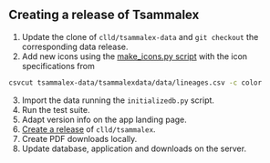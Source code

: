 ## Creating a release of Tsammalex

1. Update the clone of `clld/tsammalex-data` and `git checkout` the corresponding data release.
2. Add new icons using the [make_icons.py script](https://github.com/clld/recipes/blob/master/clld/make_icons.py) with the icon specifications from
```bash
csvcut tsammalex-data/tsammalexdata/data/lineages.csv -c color
```
3. Import the data running the `initializedb.py` script.
4. Run the test suite.
5. Adapt version info on the app landing page.
6. [Create a release](https://help.github.com/articles/creating-releases/) of `clld/tsammalex`.
7. Create PDF downloads locally.
8. Update database, application and downloads on the server.
